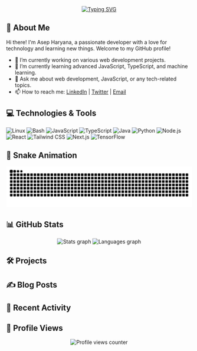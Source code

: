 <div align="center">
    <a href="https://git.io/typing-svg">
        <img src="https://readme-typing-svg.herokuapp.com?font=Roboto&pause=1000&color=49F707&center=true&vCenter=true&width=435&lines=Selamat+datang+di+github+MythEclipse" alt="Typing SVG" />
    </a>
</div>

## 👋 About Me

Hi there! I'm Asep Haryana, a passionate developer with a love for technology and learning new things. Welcome to my GitHub profile!

- 🔭 I’m currently working on various web development projects.
- 🌱 I’m currently learning advanced JavaScript, TypeScript, and machine learning.
- 💬 Ask me about web development, JavaScript, or any tech-related topics.
- 📫 How to reach me: [LinkedIn](https://www.linkedin.com/in/asep-haryana-2014a5294/) | [Twitter](https://twitter.com/asepharyana71) | [Email](mailto:asepharyana71@gmail.com)

## 💻 Technologies & Tools

<div align="left">
    <img src="https://cdn.jsdelivr.net/gh/devicons/devicon/icons/linux/linux-original.svg" height="40" alt="Linux" />
    <img src="https://cdn.jsdelivr.net/gh/devicons/devicon/icons/bash/bash-original.svg" height="40" alt="Bash" />
    <img src="https://cdn.jsdelivr.net/gh/devicons/devicon/icons/javascript/javascript-original.svg" height="40" alt="JavaScript" />
    <img src="https://cdn.jsdelivr.net/gh/devicons/devicon/icons/typescript/typescript-original.svg" height="40" alt="TypeScript" />
    <img src="https://cdn.jsdelivr.net/gh/devicons/devicon/icons/java/java-original.svg" height="40" alt="Java" />
    <img src="https://cdn.jsdelivr.net/gh/devicons/devicon/icons/python/python-original.svg" height="40" alt="Python" />
    <img src="https://cdn.jsdelivr.net/gh/devicons/devicon/icons/nodejs/nodejs-original.svg" height="40" alt="Node.js" />
    <img src="https://cdn.jsdelivr.net/gh/devicons/devicon/icons/react/react-original.svg" height="40" alt="React" />
    <img src="https://cdn.jsdelivr.net/gh/devicons/devicon/icons/tailwindcss/tailwindcss-original-wordmark.svg" height="40" alt="Tailwind CSS" />
    <img src="https://cdn.jsdelivr.net/gh/devicons/devicon/icons/nextjs/nextjs-original.svg" height="40" alt="Next.js" />
    <img src="https://cdn.jsdelivr.net/gh/devicons/devicon/icons/tensorflow/tensorflow-original.svg" height="40" alt="TensorFlow" />
</div>

## 🐍 Snake Animation

<div align="center">
    <img src="https://raw.githubusercontent.com/MythEclipse/MythEclipse/output/snake.svg" alt="Snake animation" />
</div>

## 📊 GitHub Stats

<div align="center">
    <img src="https://github-readme-stats.vercel.app/api?username=MythEclipse&hide_title=false&hide_rank=false&show_icons=true&include_all_commits=true&count_private=true&disable_animations=false&theme=dracula&locale=en&hide_border=false&order=1" height="150" alt="Stats graph" />
    <img src="https://github-readme-stats.vercel.app/api/top-langs?username=MythEclipse&locale=en&hide_title=false&layout=compact&card_width=320&langs_count=5&theme=dracula&hide_border=false&order=2" height="150" alt="Languages graph" />
</div>

## 🛠️ Projects

<!--START_SECTION:projects-->
<!--END_SECTION:projects-->

## ✍️ Blog Posts

<!-- Replace this section with your actual blog posts section -->

## 🚀 Recent Activity

<!--START_SECTION:activity-->
<!--END_SECTION:activity-->

## 🌟 Profile Views

<div align="center">
    <img src="https://profile-counter.glitch.me/Asepharyana71/count.svg?" alt="Profile views counter" />
</div>
